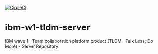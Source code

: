 [![CircleCI](https://circleci.com/gh/stackroute/ibm-w1-tldm-server.svg?style=svg)](https://circleci.com/gh/stackroute/ibm-w1-tldm-server)
# ibm-w1-tldm-server
IBM wave 1 - Team collaboration platform product (TLDM - Talk Less; Do More) - Server Repository
